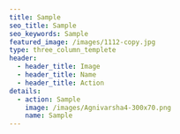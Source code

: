 ```yaml
---
title: Sample
seo_title: Sample
seo_keywords: Sample
featured_image: /images/1112-copy.jpg
type: three_column_templete
header:
  - header_title: Image
  - header_title: Name
  - header_title: Action
details:
  - action: Sample
    image: /images/Agnivarsha4-300x70.png
    name: Sample
---
```



